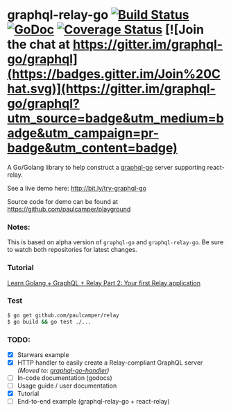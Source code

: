 # graphql-relay-go [![Build Status](https://travis-ci.org/graphql-go/relay.svg)](https://travis-ci.org/graphql-go/relay) [![GoDoc](https://godoc.org/graphql-go/relay?status.svg)](https://godoc.org/github.com/paulcamper/relay) [![Coverage Status](https://coveralls.io/repos/graphql-go/relay/badge.svg?branch=master&service=github)](https://coveralls.io/github/graphql-go/relay?branch=master) [![Join the chat at https://gitter.im/graphql-go/graphql](https://badges.gitter.im/Join%20Chat.svg)](https://gitter.im/graphql-go/graphql?utm_source=badge&utm_medium=badge&utm_campaign=pr-badge&utm_content=badge)

A Go/Golang library to help construct a [graphql-go](https://github.com/paulcamper/graphql) server supporting react-relay.

See a live demo here: http://bit.ly/try-graphql-go

Source code for demo can be found at https://github.com/paulcamper/playground

### Notes:
This is based on alpha version of `graphql-go` and `graphql-relay-go`. 
Be sure to watch both repositories for latest changes.

### Tutorial
[Learn Golang + GraphQL + Relay Part 2: Your first Relay application]( https://wehavefaces.net/learn-golang-graphql-relay-2-a56cbcc3e341)

### Test
```bash
$ go get github.com/paulcamper/relay
$ go build && go test ./...
```

### TODO:
- [x] Starwars example
- [x] HTTP handler to easily create a Relay-compliant GraphQL server _(Moved to: [graphql-go-handler](https://github.com/paulcamper/handler))_
- [ ] In-code documentation (godocs)
- [ ] Usage guide / user documentation
- [x] Tutorial
- [ ] End-to-end example (graphql-relay-go + react-relay)
